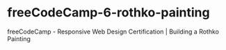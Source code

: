 # freeCodeCamp-6-rothko-painting
 freeCodeCamp - Responsive Web Design Certification | Building a Rothko Painting
